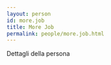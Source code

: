 ```yaml
---
layout: person
id: more.job
title: More Job
permalink: people/more.job.html
---
```


Dettagli della persona